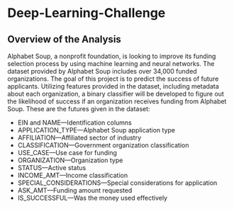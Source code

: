 # Deep-Learning-Challenge

## Overview of the Analysis

Alphabet Soup, a nonprofit foundation, is looking to improve its funding selection process by using machine learning and neural networks. The dataset provided by Alphabet Soup includes over 34,000 funded organizations. The goal of this project is to predict the success of future applicants. Utilizing features provided in the dataset, including metadata about each organization, a binary classifier will be developed to figure out the likelihood of success if an organization receives funding from Alphabet Soup. These are the futures given in the dataset:

- EIN and NAME—Identification columns
- APPLICATION_TYPE—Alphabet Soup application type
- AFFILIATION—Affiliated sector of industry
- CLASSIFICATION—Government organization classification
- USE_CASE—Use case for funding
- ORGANIZATION—Organization type
- STATUS—Active status
- INCOME_AMT—Income classification
- SPECIAL_CONSIDERATIONS—Special considerations for application
- ASK_AMT—Funding amount requested
- IS_SUCCESSFUL—Was the money used effectively
